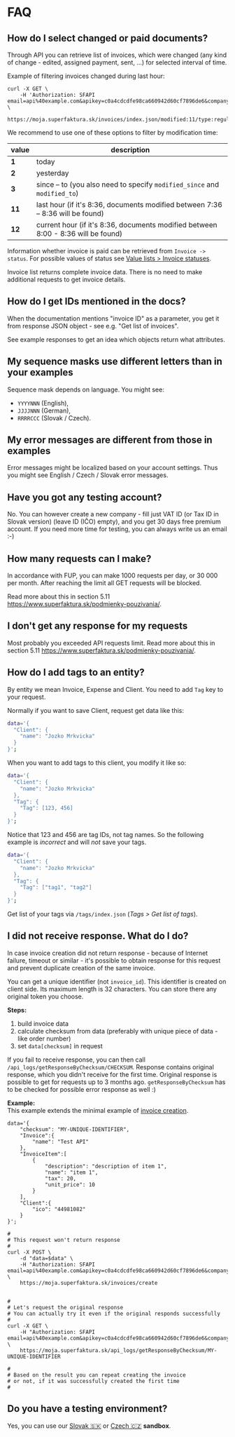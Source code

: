 # FAQ


## How do I select changed or paid documents?

Through API you can retrieve list of invoices, which were changed (any kind of change - edited, assigned payment, sent, ...)
for selected interval of time.

Example of filtering invoices changed during last hour:

```
curl -X GET \
    -H 'Authorization: SFAPI email=api%40example.com&apikey=c0a4cdcdfe98ca660942d60cf7896de6&company_id=' \
    https://moja.superfaktura.sk/invoices/index.json/modified:11/type:regular
```


We recommend to use one of these options to filter by modification time:

| value  | description                                                                       |
| ------ | --------------------------------------------------------------------------------- |
| **1**  | today                                                                             |
| **2**  | yesterday                                                                         |
| **3**  | since – to (you also need to specify `modified_since` and `modified_to`)          |
| **11** | last hour (if it's 8:36, documents modified between 7:36 – 8:36 will be found)    |
| **12** | current hour (if it's 8:36, documents modified between 8:00 - 8:36 will be found) |

Information whether invoice is paid can be retrieved from `Invoice -> status`.
For possible values of status see [Value lists > Invoice statuses](value-lists.md#invoice-statuses).

Invoice list returns complete invoice data. There is no need to make additional requests to get invoice details.






## How do I get IDs mentioned in the docs?

When the documentation mentions "invoice ID" as a parameter,
you get it from response JSON object - see e.g. "Get list of invoices".
 
See example responses to get an idea which objects return what attributes.


## My sequence masks use different letters than in your examples

Sequence mask depends on language. You might see:
- `YYYYNNN` (English),
- `JJJJNNN` (German),
- `RRRRCCC` (Slovak / Czech).


## My error messages are different from those in examples

Error messages might be localized based on your account settings.
Thus you might see English / Czech / Slovak error messages.


## Have you got any testing account?

No. You can however create a new company - fill just VAT ID (or Tax ID in Slovak version) (leave ID (IČO) empty),
and you get 30 days free premium account.
If you need more time for testing, you can always write us an email :-)


## How many requests can I make?

In accordance with FUP, you can make 1000 requests per day, or 30&nbsp;000 per month.
After reaching the limit all GET requests will be blocked.

Read more about this in section 5.11 https://www.superfaktura.sk/podmienky-pouzivania/.


## I don't get any response for my requests

Most probably you exceeded API requests limit.
Read more about this in section 5.11 https://www.superfaktura.sk/podmienky-pouzivania/.


## How do I add tags to an entity?

By entity we mean Invoice, Expense and Client.
You need to add `Tag` key to your request.


Normally if you want to save Client, request get data like this:
```sh
data='{
  "Client": {
    "name": "Jozko Mrkvicka"
  }
}';
```

When you want to add tags to this client, you modify it like so:
```sh
data='{
  "Client": {
    "name": "Jozko Mrkvicka"
  },
  "Tag": {
    "Tag": [123, 456]
  }
}';
```

Notice that 123 and 456 are tag IDs, not tag names.
So the following example is *incorrect* and will *not* save your tags.

```sh
data='{
  "Client": {
    "name": "Jozko Mrkvicka"
  },
  "Tag": {
    "Tag": ["tag1", "tag2"]
  }
}';
```

Get list of your tags via `/tags/index.json` (*Tags > Get list of tags*).



## I did not receive response. What do I do?

In case invoice creation did not return response - because of Internet failure, timeout or similar - it's possible to obtain response for this request and prevent duplicate creation of the same invoice.

You can get a unique identifier (not `invoice_id`).
This identifier is created on client side.
Its maximum length is 32 characters.
You can store there any original token you choose.


**Steps:**
1. build invoice data
2. calculate checksum from data (preferably with unique piece of data - like order number)
3. set `data[checksum]` in request


If you fail to receive response, you can then call `/api_logs/getResponseByChecksum/CHECKSUM`.
Response contains original response, which you didn't receive for the first time.
Original response is possible to get for requests up to 3 months ago.
`getResponseByChecksum` has to be checked for possible error response as well :)


**Example:**  
This example extends the minimal example of [invoice creation](invoice.md#add-invoice).

```
data='{
    "checksum": "MY-UNIQUE-IDENTIFIER",
    "Invoice":{
        "name": "Test API"
    },
    "InvoiceItem":[
        {
            "description": "description of item 1",
            "name": "item 1",
            "tax": 20,
            "unit_price": 10
        }
    ],
    "Client":{
        "ico": "44981082"
    }
}';

#
# This request won't return response
#
curl -X POST \
    -d "data=$data" \
    -H "Authorization: SFAPI email=api%40example.com&apikey=c0a4cdcdfe98ca660942d60cf7896de6&company_id=" \
    https://moja.superfaktura.sk/invoices/create


#
# Let's request the original response
# You can actually try it even if the original responds successfully
#
curl -X GET \
    -H "Authorization: SFAPI email=api%40example.com&apikey=c0a4cdcdfe98ca660942d60cf7896de6&company_id=" \
    https://moja.superfaktura.sk/api_logs/getResponseByChecksum/MY-UNIQUE-IDENTIFIER

#
# Based on the result you can repeat creating the invoice
# or not, if it was successfully created the first time
#
```

## Do you have a testing environment?

Yes, you can use our [Slovak 🇸🇰](https://sandbox.superfaktura.sk/)
or [Czech 🇨🇿](https://sandbox.superfaktura.cz/) **sandbox**.